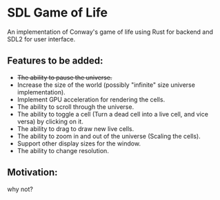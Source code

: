 # SDL Game of Life
An implementation of Conway's game of life using Rust for backend and SDL2 for user interface.
## Features to be added:
- ~~The ability to pause the universe.~~
- Increase the size of the world (possibly "infinite" size universe implementation).
- Implement GPU acceleration for rendering the cells.
- The ability to scroll through the universe.
- The ability to toggle a cell (Turn a dead cell into a live cell, and vice versa) by clicking on it.
- The ability to drag to draw new live cells.
- The ability to zoom in and out of the universe (Scaling the cells).
- Support other display sizes for the window.
- The ability to change resolution.

## Motivation:
why not?